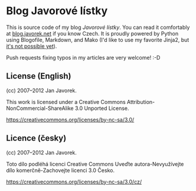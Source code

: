 
# Blog Javorové lístky

This is source code of my blog _Javorové lístky_. You can read it
comfortably at [blog.javorek.net][blog] if you know Czech. It is
proudly powered by Python using Blogofile, Markdown, and Mako
(I'd like to use my favorite Jinja2, but [it's not possible yet][blogofile0.8]).

Push requests fixing typos in my articles are very welcome! :-D


## License (English)

(cc) 2007–2012 Jan Javorek.

This work is licensed under a Creative Commons
Attribution-NonCommercial-ShareAlike 3.0 Unported License.

https://creativecommons.org/licenses/by-nc-sa/3.0/


## Licence (česky)

(cc) 2007–2012 Jan Javorek.

Toto dílo podléhá licenci Creative Commons
Uveďte autora-Nevyužívejte dílo komerčně-Zachovejte licenci 3.0 Česko.

https://creativecommons.org/licenses/by-nc-sa/3.0/cz/



[blog]: http://blog.javorek.net
[blogofile0.8]: http://www.blogofile.com/blog/archive/2011/04/1/
